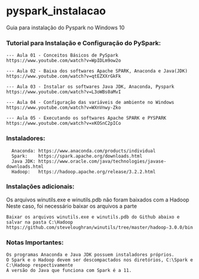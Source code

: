 # pyspark_instalacao
Guia para instalação do Pyspark no Windows 10

### Tutorial para Instalação e Configuração do PySpark:
```
--- Aula 01 - Conceitos Básicos de PySpark
https://www.youtube.com/watch?v=WpIDLm9ow2o    

--- Aula 02 - Baixa dos softwares Apache SPARK, Anaconda e Java(JDK)
https://www.youtube.com/watch?v=qtEZXXrGkFk    
  
--- Aula 03 - Instalar os softwares Java JDK, Anaconda, Pyspark
https://www.youtube.com/watch?v=L3oWBs0aMvI    

--- Aula 04 - Configuração das variáveis de ambiente no Windows 
https://www.youtube.com/watch?v=WXnVnwy-Zko    

--- Aula 05 - Executando os softwares Apache SPARK e PYSPARK
https://www.youtube.com/watch?v=xKOSnC2pICo    
```

### Instaladores:
```
  Anaconda: https://www.anaconda.com/products/individual
  Spark:    https://spark.apache.org/downloads.html
  Java JDK: https://www.oracle.com/java/technologies/javase-downloads.html   
  Hadoop:   https://hadoop.apache.org/release/3.2.2.html
```

### Instalações adicionais:
Os arquivos winutils.exe e winutils.pdb não foram baixados com a Hadoop<br>
Neste caso, foi necessário baixar os arquivos a parte

```
Baixar os arquivos winutils.exe e winutils.pdb do Github abaixo e salvar na pasta C:\Hadoop
https://github.com/steveloughran/winutils/tree/master/hadoop-3.0.0/bin  
```

### Notas Importantes:
```
Os programas Anaconda e Java JDK possuem instaladores próprios.
O Spark e o Hadoop devem ser descompactados nos diretórios, C:\Spark e C:\Hadoop respectivamente
A versão do Java que funciona com Spark é a 11.
```
